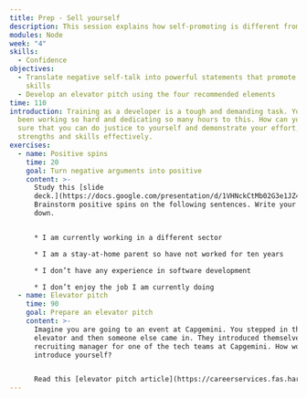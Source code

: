 ```yaml
---
title: Prep - Sell yourself
description: This session explains how self-promoting is different from bragging.
modules: Node
week: "4"
skills:
  - Confidence
objectives:
  - Translate negative self-talk into powerful statements that promote your
    skills
  - Develop an elevator pitch using the four recommended elements
time: 110
introduction: Training as a developer is a tough and demanding task. You have
  been working so hard and dedicating so many hours to this. How can you make
  sure that you can do justice to yourself and demonstrate your effort,
  strengths and skills effectively.
exercises:
  - name: Positive spins
    time: 20
    goal: Turn negative arguments into positive
    content: >-
      Study this [slide
      deck.](https://docs.google.com/presentation/d/1VHNckCtMb02G3e1JZ4xBFsQ4t9mulsZTKXsA1bqUK3Q/edit#slide=id.ga9333c68a9_0_33)
      Brainstorm positive spins on the following sentences. Write your ideas
      down.


      * I am currently working in a different sector

      * I am a stay-at-home parent so have not worked for ten years

      * I don’t have any experience in software development

      * I don’t enjoy the job I am currently doing
  - name: Elevator pitch
    time: 90
    goal: Prepare an elevator pitch
    content: >-
      Imagine you are going to an event at Capgemini. You stepped in the
      elevator and then someone else came in. They introduced themselves as the
      recruiting manager for one of the tech teams at Capgemini. How would you
      introduce yourself? 


      Read this [elevator pitch article](https://careerservices.fas.harvard.edu/blog/2022/09/07/how-to-give-a-great-elevator-pitch-with-examples/). Prepare your 30-second elevator pitch. Practice and refine your pitch every day for 2 weeks, then one day every week until you land your dream job.
---
```

